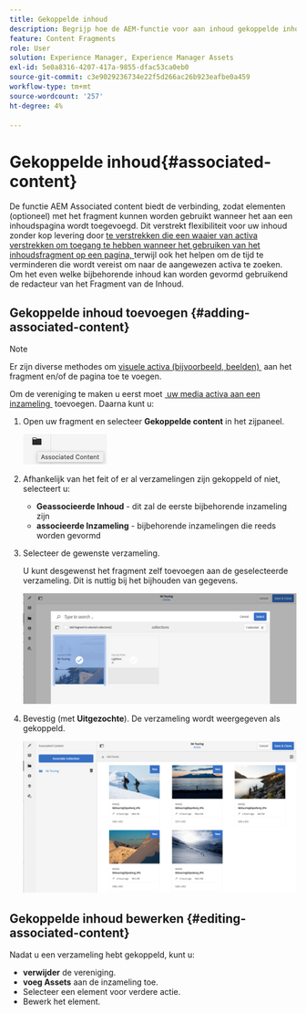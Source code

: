 ```yaml
---
title: Gekoppelde inhoud
description: Begrijp hoe de AEM-functie voor aan inhoud gekoppelde inhoud de verbinding biedt, zodat elementen optioneel met het fragment kunnen worden gebruikt wanneer het aan een inhoudspagina wordt toegevoegd, waardoor de levering van inhoud zonder kop flexibeler wordt.
feature: Content Fragments
role: User
solution: Experience Manager, Experience Manager Assets
exl-id: 5e0a8316-4207-417a-9855-dfac53ca0eb0
source-git-commit: c3e9029236734e22f5d266ac26b923eafbe0a459
workflow-type: tm+mt
source-wordcount: '257'
ht-degree: 4%

---
```


# Gekoppelde inhoud{#associated-content}

De functie AEM Associated content biedt de verbinding, zodat elementen (optioneel) met het fragment kunnen worden gebruikt wanneer het aan een inhoudspagina wordt toegevoegd. Dit verstrekt flexibiliteit voor uw inhoud zonder kop levering door [&#x200B; te verstrekken die een waaier van activa verstrekken om toegang te hebben wanneer het gebruiken van het inhoudsfragment op een pagina, &#x200B;](/help/sites-authoring/content-fragments.md#using-associated-content) terwijl ook het helpen om de tijd te verminderen die wordt vereist om naar de aangewezen activa te zoeken. Om het even welke bijbehorende inhoud kan worden gevormd gebruikend de redacteur van het Fragment van de Inhoud.

## Gekoppelde inhoud toevoegen {#adding-associated-content}

>[!NOTE]
>
>Er zijn diverse methodes om [&#x200B; visuele activa (bijvoorbeeld, beelden) &#x200B;](/help/assets/content-fragments/content-fragments.md#fragments-with-visual-assets) aan het fragment en/of de pagina toe te voegen.

Om de vereniging te maken u eerst moet [&#x200B; uw media activa aan een inzameling &#x200B;](/help/assets/manage-collections.md) toevoegen. Daarna kunt u:

1. Open uw fragment en selecteer **Gekoppelde content** in het zijpaneel.

   ![&#x200B; Verwante Inhoud &#x200B;](assets/cfm-assoc-content-01.png)

1. Afhankelijk van het feit of er al verzamelingen zijn gekoppeld of niet, selecteert u:

   * **Geassocieerde Inhoud** - dit zal de eerste bijbehorende inzameling zijn
   * **associeerde Inzameling** - bijbehorende inzamelingen die reeds worden gevormd

1. Selecteer de gewenste verzameling.

   U kunt desgewenst het fragment zelf toevoegen aan de geselecteerde verzameling. Dit is nuttig bij het bijhouden van gegevens.

   ![&#x200B; Uitgezochte inzameling &#x200B;](assets/cfm-assoc-content-02.png)

1. Bevestig (met **Uitgezochte**). De verzameling wordt weergegeven als gekoppeld.

   ![&#x200B; cfm-6420-05 &#x200B;](assets/cfm-assoc-content-03.png)

## Gekoppelde inhoud bewerken {#editing-associated-content}

Nadat u een verzameling hebt gekoppeld, kunt u:

* **verwijder** de vereniging.
* **voeg Assets** aan de inzameling toe.
* Selecteer een element voor verdere actie.
* Bewerk het element.
